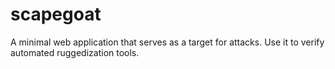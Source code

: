 scapegoat
=========

A minimal web application that serves as a target for attacks. Use it to verify automated ruggedization tools.